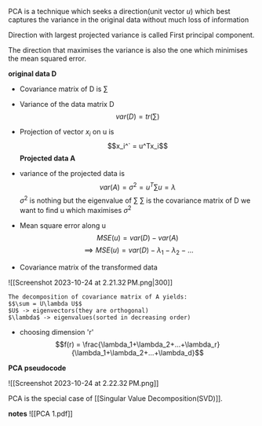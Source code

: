 
PCA is a technique which seeks a direction(unit vector $u$) which best captures the variance in the original data without much loss of information

Direction with largest projected variance is called First principal component.

The direction that maximises the variance is also the one which minimises the mean squared error.

**original data D**

- Covariance matrix of D is $\sum$

- Variance of the data matrix D
$$var(D) = tr(\sum)$$
- Projection of vector $x_i$ on u is $$x_i^` = u^Tx_i$$
**Projected data A**
- variance of the projected data is $$var(A) = \sigma^2 = u^T \sum u = \lambda$$
	$\sigma^2$ is nothing but the eigenvalue of $\sum$
	$\sum$ is the covariance matrix of D
	we want to find u which maximises $\sigma^2$

- Mean square error along u 
$$MSE(u) = var(D) - var(A)$$
$$\implies MSE(u) = var(D) - \lambda_1 - \lambda_2-...$$



- Covariance matrix of the transformed data
	
 ![[Screenshot 2023-10-24 at 2.21.32 PM.png|300]]

	The decomposition of covariance matrix of A yields:
	$$\sum = U\lambda U$$
	$U$ -> eigenvectors(they are orthogonal)
	$\lambda$ -> eigenvalues(sorted in decreasing order)



- choosing dimension 'r'
$$f(r) = \frac{\lambda_1+\lambda_2+...+\lambda_r}{\lambda_1+\lambda_2+...+\lambda_d}$$



**PCA pseudocode**

![[Screenshot 2023-10-24 at 2.22.32 PM.png]]


PCA is the special case of [[Singular Value Decomposition(SVD)]].


**notes**
![[PCA 1.pdf]]

